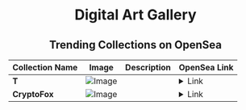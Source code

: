 <div align="center">

# Digital Art Gallery

## Trending Collections on OpenSea

| Collection Name                       | Image                                                                                     | Description                       | OpenSea Link                                                                                          |
|---------------------------------------|-------------------------------------------------------------------------------------------|-----------------------------------|--------------------------------------------------------------------------------------------------------|
| **T** | ![Image](https://i.seadn.io/s/raw/files/996913debefdf1bfb635c222ad2c92ea.jpg?w=500&auto=format?w=200&auto=format) |  | <details><summary>Link</summary>[T](https://opensea.io/collection/t-1393)</details> |
| **CryptoFox** | ![Image](https://i.seadn.io/s/raw/files/20886dd4c5fa1659220b271b557e77fc.png?w=500&auto=format?w=200&auto=format) |  | <details><summary>Link</summary>[CryptoFox](https://opensea.io/collection/cryptofox-8)</details> |

</div>